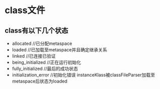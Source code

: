 # class文件

## class有以下几个状态
* allocated //已分配metaspace
* loaded //已加载至metaspace并且确定继承关系
* linked //已连接已验证
* being_initialized //正在运行初始化
* fully_initialized //最后的成功状态
* initialization_error //初始化错误
instanceKlass被classFileParser加载至metaspace后状态为loaded
